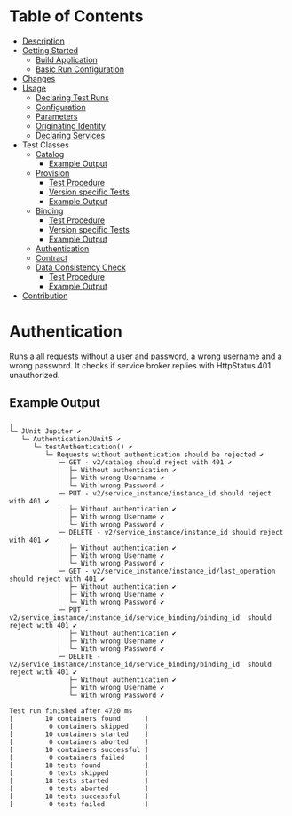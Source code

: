 # Table of Contents
- [Description](../README.md#description)
- [Getting Started](../README.md#getting-started)
    - [Build Application](../README.md#build-application)
    - [Basic Run Configuration](../README.md#basic-run-configuration)
- [Changes](../README.md#changes)
- [Usage](Usage.md)
    - [Declaring Test Runs](Usage.md#declaring-test-runs)
    - [Configuration](Usage.md#configuration)
    - [Parameters](Usage.md#parameters)
    - [Originating Identity](Usage.md#originating-identity)
    - [Declaring Services](Usage.md#declaring-services)
- Test Classes
    - [Catalog](CatalogTest.md)
       - [Example Output](CatalogTest.md#example-output)
    - [Provision](ProvisionTests.md#provision-tests)
        - [Test Procedure](ProvisionTests.md#test-procedure)
        - [Version specific Tests](ProvisionTests.md#version-specific-tests)
        - [Example Output](ProvisionTests.md#example-output)
    - [Binding](BindingTests.md#binding)
        - [Test Procedure](BindingTests.md#test-procedure)
        - [Version specific Tests](BindingTests.md#version-specific-tests)
        - [Example Output](BindingTests.md#example-output)
    - [Authentication](#authentication)
    - [Contract](docs/ContractTest.md)
    - [Data Consistency Check](DataConsistencyCheck.md#data-consistency-check)
        - [Test Procedure](DataConsistencyCheck.md#test-procedure)
        - [Example Output](DataConsistencyCheck.md#example-output)
- [Contribution](docs/Contribution.md)
   
# Authentication

Runs a all requests without a user and password, a wrong username and a wrong password. It checks if service broker replies with HttpStatus 401 unauthorized.

## Example Output

```
╷
└─ JUnit Jupiter ✔
   └─ AuthenticationJUnit5 ✔
      └─ testAuthentication() ✔
         └─ Requests without authentication should be rejected ✔
            ├─ GET - v2/catalog should reject with 401 ✔
            │  ├─ Without authentication ✔
            │  ├─ With wrong Username ✔
            │  └─ With wrong Password ✔
            ├─ PUT - v2/service_instance/instance_id should reject with 401 ✔
            │  ├─ Without authentication ✔
            │  ├─ With wrong Username ✔
            │  └─ With wrong Password ✔
            ├─ DELETE - v2/service_instance/instance_id should reject with 401 ✔
            │  ├─ Without authentication ✔
            │  ├─ With wrong Username ✔
            │  └─ With wrong Password ✔
            ├─ GET - v2/service_instance/instance_id/last_operation should reject with 401 ✔
            │  ├─ Without authentication ✔
            │  ├─ With wrong Username ✔
            │  └─ With wrong Password ✔
            ├─ PUT - v2/service_instance/instance_id/service_binding/binding_id  should reject with 401 ✔
            │  ├─ Without authentication ✔
            │  ├─ With wrong Username ✔
            │  └─ With wrong Password ✔
            └─ DELETE - v2/service_instance/instance_id/service_binding/binding_id  should reject with 401 ✔
               ├─ Without authentication ✔
               ├─ With wrong Username ✔
               └─ With wrong Password ✔

Test run finished after 4720 ms
[        10 containers found      ]
[         0 containers skipped    ]
[        10 containers started    ]
[         0 containers aborted    ]
[        10 containers successful ]
[         0 containers failed     ]
[        18 tests found           ]
[         0 tests skipped         ]
[        18 tests started         ]
[         0 tests aborted         ]
[        18 tests successful      ]
[         0 tests failed          ]
```